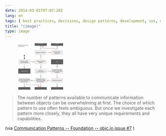 ```yaml
---
date: 2014-03-01T07:07:28Z
lang: en
tags: [ best practices, decisions, design patterns, development, ios, mobile, objc, pros vs cons, tutorial ]
title: "(image)"
type: image
---
```


<figure>
<a
href="https://hugo.ferreira.cc/the-number-of-patterns-available-to-communicate/attachment/175/"
rel="attachment"><img
src="tumblr_n1rt9bZOC01qz82meo1_1280-150x150.png"
width="150" height="150" /></a></figure>

>
> The number of patterns available to communicate information between
> objects can be overwhelming at first. The choice of which pattern to
> use often feels ambiguous. But once we investigate each pattern more
> closely, they all have very unique requirements and capabilities.

(via [Communication Patterns -- Foundation -- objc.io issue
#7](http://www.objc.io/issue-7/communication-patterns.html) )

